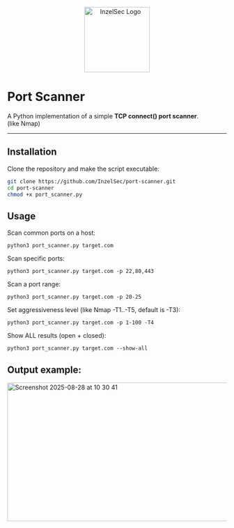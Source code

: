 <p align="center">
  <img src="https://github.com/user-attachments/assets/14b2c4c2-4a11-4bea-85de-fa660dfe591e" alt="InzelSec Logo" width="150"/>
</p>


# Port Scanner

A Python implementation of a simple **TCP connect() port scanner**.  
(like Nmap)

---

## Installation

Clone the repository and make the script executable:

```bash
git clone https://github.com/InzelSec/port-scanner.git
cd port-scanner
chmod +x port_scanner.py
```

## Usage

Scan common ports on a host:
```
python3 port_scanner.py target.com
```
Scan specific ports:
```
python3 port_scanner.py target.com -p 22,80,443
```
Scan a port range:
```
python3 port_scanner.py target.com -p 20-25
```
Set aggressiveness level (like Nmap -T1..-T5, default is -T3):
```
python3 port_scanner.py target.com -p 1-100 -T4
```
Show ALL results (open + closed):
```
python3 port_scanner.py target.com --show-all
```

## Output example:

<img width="890" height="318" alt="Screenshot 2025-08-28 at 10 30 41" src="https://github.com/user-attachments/assets/76fa0c00-2d07-44c9-826f-7e3a51b85a47" />
